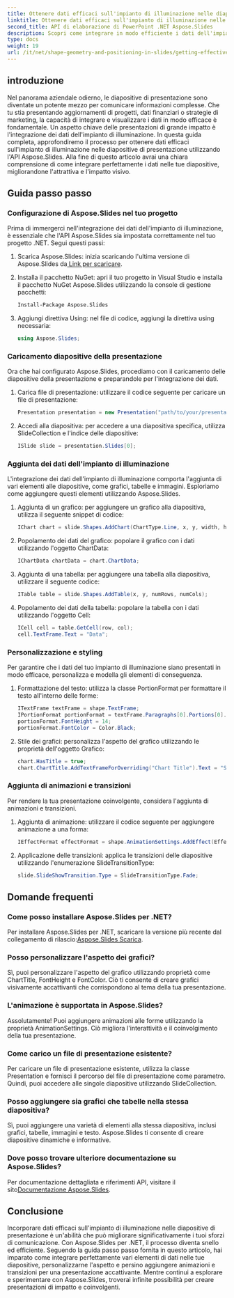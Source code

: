 ```yaml
---
title: Ottenere dati efficaci sull'impianto di illuminazione nelle diapositive di presentazione
linktitle: Ottenere dati efficaci sull'impianto di illuminazione nelle diapositive di presentazione
second_title: API di elaborazione di PowerPoint .NET Aspose.Slides
description: Scopri come integrare in modo efficiente i dati dell'impianto di illuminazione nelle diapositive di presentazione utilizzando Aspose.Slides. Una guida completa con istruzioni passo passo ed esempi pratici.
type: docs
weight: 19
url: /it/net/shape-geometry-and-positioning-in-slides/getting-effective-light-rig-data/
---
```

## introduzione

Nel panorama aziendale odierno, le diapositive di presentazione sono diventate un potente mezzo per comunicare informazioni complesse. Che tu stia presentando aggiornamenti di progetti, dati finanziari o strategie di marketing, la capacità di integrare e visualizzare i dati in modo efficace è fondamentale. Un aspetto chiave delle presentazioni di grande impatto è l'integrazione dei dati dell'impianto di illuminazione. In questa guida completa, approfondiremo il processo per ottenere dati efficaci sull'impianto di illuminazione nelle diapositive di presentazione utilizzando l'API Aspose.Slides. Alla fine di questo articolo avrai una chiara comprensione di come integrare perfettamente i dati nelle tue diapositive, migliorandone l'attrattiva e l'impatto visivo.

## Guida passo passo

### Configurazione di Aspose.Slides nel tuo progetto

Prima di immergerci nell'integrazione dei dati dell'impianto di illuminazione, è essenziale che l'API Aspose.Slides sia impostata correttamente nel tuo progetto .NET. Segui questi passi:

1.  Scarica Aspose.Slides: inizia scaricando l'ultima versione di Aspose.Slides da[ Link per scaricare](https://releases.aspose.com/slides/net/).

2. Installa il pacchetto NuGet: apri il tuo progetto in Visual Studio e installa il pacchetto NuGet Aspose.Slides utilizzando la console di gestione pacchetti:
   ```bash
   Install-Package Aspose.Slides
   ```

3. Aggiungi direttiva Using: nel file di codice, aggiungi la direttiva using necessaria:
   ```csharp
   using Aspose.Slides;
   ```

### Caricamento diapositive della presentazione

Ora che hai configurato Aspose.Slides, procediamo con il caricamento delle diapositive della presentazione e preparandole per l'integrazione dei dati.

1. Carica file di presentazione: utilizzare il codice seguente per caricare un file di presentazione:
   ```csharp
   Presentation presentation = new Presentation("path/to/your/presentation.pptx");
   ```

2. Accedi alla diapositiva: per accedere a una diapositiva specifica, utilizza SlideCollection e l'indice delle diapositive:
   ```csharp
   ISlide slide = presentation.Slides[0];
   ```

### Aggiunta dei dati dell'impianto di illuminazione

L'integrazione dei dati dell'impianto di illuminazione comporta l'aggiunta di vari elementi alle diapositive, come grafici, tabelle e immagini. Esploriamo come aggiungere questi elementi utilizzando Aspose.Slides.

1. Aggiunta di un grafico: per aggiungere un grafico alla diapositiva, utilizza il seguente snippet di codice:
   ```csharp
   IChart chart = slide.Shapes.AddChart(ChartType.Line, x, y, width, height);
   ```

2. Popolamento dei dati del grafico: popolare il grafico con i dati utilizzando l'oggetto ChartData:
   ```csharp
   IChartData chartData = chart.ChartData;
   ```

3. Aggiunta di una tabella: per aggiungere una tabella alla diapositiva, utilizzare il seguente codice:
   ```csharp
   ITable table = slide.Shapes.AddTable(x, y, numRows, numCols);
   ```

4. Popolamento dei dati della tabella: popolare la tabella con i dati utilizzando l'oggetto Cell:
   ```csharp
   ICell cell = table.GetCell(row, col);
   cell.TextFrame.Text = "Data";
   ```

### Personalizzazione e styling

Per garantire che i dati del tuo impianto di illuminazione siano presentati in modo efficace, personalizza e modella gli elementi di conseguenza.

1. Formattazione del testo: utilizza la classe PortionFormat per formattare il testo all'interno delle forme:
   ```csharp
   ITextFrame textFrame = shape.TextFrame;
   IPortionFormat portionFormat = textFrame.Paragraphs[0].Portions[0].PortionFormat;
   portionFormat.FontHeight = 14;
   portionFormat.FontColor = Color.Black;
   ```

2. Stile dei grafici: personalizza l'aspetto del grafico utilizzando le proprietà dell'oggetto Grafico:
   ```csharp
   chart.HasTitle = true;
   chart.ChartTitle.AddTextFrameForOverriding("Chart Title").Text = "Sales Data";
   ```

### Aggiunta di animazioni e transizioni

Per rendere la tua presentazione coinvolgente, considera l'aggiunta di animazioni e transizioni.

1. Aggiunta di animazione: utilizzare il codice seguente per aggiungere animazione a una forma:
   ```csharp
   IEffectFormat effectFormat = shape.AnimationSettings.AddEffect(EffectType.Appear);
   ```

2. Applicazione delle transizioni: applica le transizioni delle diapositive utilizzando l'enumerazione SlideTransitionType:
   ```csharp
   slide.SlideShowTransition.Type = SlideTransitionType.Fade;
   ```

## Domande frequenti

### Come posso installare Aspose.Slides per .NET?
 Per installare Aspose.Slides per .NET, scaricare la versione più recente dal collegamento di rilascio:[Aspose.Slides Scarica](https://releases.aspose.com/slides/net/).

### Posso personalizzare l'aspetto dei grafici?
Sì, puoi personalizzare l'aspetto del grafico utilizzando proprietà come ChartTitle, FontHeight e FontColor. Ciò ti consente di creare grafici visivamente accattivanti che corrispondono al tema della tua presentazione.

### L'animazione è supportata in Aspose.Slides?
Assolutamente! Puoi aggiungere animazioni alle forme utilizzando la proprietà AnimationSettings. Ciò migliora l'interattività e il coinvolgimento della tua presentazione.

### Come carico un file di presentazione esistente?
Per caricare un file di presentazione esistente, utilizza la classe Presentation e fornisci il percorso del file di presentazione come parametro. Quindi, puoi accedere alle singole diapositive utilizzando SlideCollection.

### Posso aggiungere sia grafici che tabelle nella stessa diapositiva?
Sì, puoi aggiungere una varietà di elementi alla stessa diapositiva, inclusi grafici, tabelle, immagini e testo. Aspose.Slides ti consente di creare diapositive dinamiche e informative.

### Dove posso trovare ulteriore documentazione su Aspose.Slides?
 Per documentazione dettagliata e riferimenti API, visitare il sito[Documentazione Aspose.Slides](https://reference.aspose.com/slides/net/).

## Conclusione

Incorporare dati efficaci sull'impianto di illuminazione nelle diapositive di presentazione è un'abilità che può migliorare significativamente i tuoi sforzi di comunicazione. Con Aspose.Slides per .NET, il processo diventa snello ed efficiente. Seguendo la guida passo passo fornita in questo articolo, hai imparato come integrare perfettamente vari elementi di dati nelle tue diapositive, personalizzarne l'aspetto e persino aggiungere animazioni e transizioni per una presentazione accattivante. Mentre continui a esplorare e sperimentare con Aspose.Slides, troverai infinite possibilità per creare presentazioni di impatto e coinvolgenti.